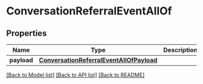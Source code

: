 # ConversationReferralEventAllOf

## Properties
Name | Type | Description | Notes
------------ | ------------- | ------------- | -------------
**payload** | [**ConversationReferralEventAllOfPayload**](ConversationReferralEventAllOfPayload.md) |  | [optional] 

[[Back to Model list]](../README.md#documentation-for-models) [[Back to API list]](../README.md#documentation-for-api-endpoints) [[Back to README]](../README.md)


